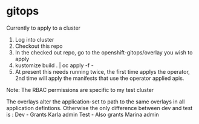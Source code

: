 # gitops

Currently to apply to a cluster

1) Log into cluster
2) Checkout this repo
3) In the checked out repo, go to the openshift-gitops/overlay you wish to apply
4) kustomize build . | oc apply -f -
6) At present this needs running twice, the first time applys the operator, 2nd time will apply the manifests that use the operator applied apis.

Note: The RBAC permissions are specific to my test cluster

The overlays alter the application-set to path to the same overlays in all application defintions.
Otherwise the only difference between dev and test is :
    Dev - Grants Karla admin
    Test - Also grants Marina admin
